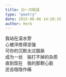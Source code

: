 ```yaml
---  
title: 记一次锻造  
type: "poetry"  
date: 2015-06-08 14:26:15  
author: Herb  
---  
```

我站在滚水旁  
心被淬炼得坚强  
可你的沉默太过狠戾  
成为一丝　锻打不掉的杂质  
直到现在　我的那颗心脏  
还会隐隐作痛